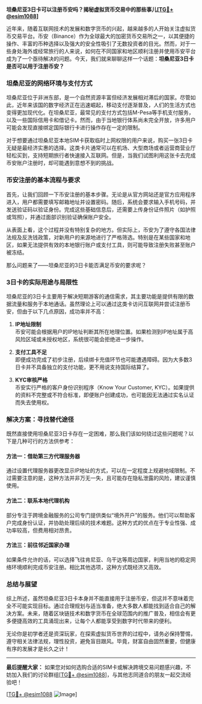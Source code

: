 **坦桑尼亚3日卡可以注册币安吗？揭秘虚拟货币交易中的那些事儿[[TG💪+ @esim1088](https://t.me/s/esim1088)]**

近年来，随着互联网技术的发展和数字货币的兴起，越来越多的人开始关注虚拟货币交易平台。币安（Binance）作为全球最大的加密货币交易所之一，以其便捷的操作、丰富的币种选择以及强大的安全性吸引了无数投资者的目光。然而，对于一些身处海外或经常旅行的人来说，如何在不同国家和地区顺利注册并使用币安平台成为了一个亟待解决的问题。今天，我们就来聊聊这样一个话题：**坦桑尼亚3日卡是否可以用于注册币安？**

### 坦桑尼亚的网络环境与支付方式

坦桑尼亚位于非洲东部，是一个自然资源丰富但经济发展相对滞后的国家。尽管如此，近年来该国的数字经济正在迅速崛起，移动支付逐渐普及，人们的生活方式也变得更加现代化。在坦桑尼亚，最常见的支付方式包括M-Pesa等手机支付服务，以及一些国际信用卡和借记卡。然而，由于当地银行体系尚未完全开放，许多用户可能会发现直接绑定国际银行卡进行操作存在一定的限制。

对于想要通过坦桑尼亚本地SIM卡获取临时上网权限的用户来说，购买一张3日卡无疑是最经济实惠的选择。这类卡片通常可以在机场、大型商场或者运营商营业厅轻松买到，支持短期旅行者快速接入互联网。但是，当我们试图利用这张卡去完成币安账户注册时，却可能遇到意想不到的挑战。

### 币安注册的基本流程与要求

首先，让我们回顾一下币安注册的基本步骤。无论是从官方网站还是官方应用程序进入，用户都需要填写邮箱地址并设置密码。随后，系统会要求输入手机号码，并发送验证码以验证身份。完成这些基础信息后，还需要上传身份证件照片（如护照或驾照），并通过面部识别验证确保账户安全。

从表面上看，这个过程并没有特别复杂的地方。但实际上，币安为了遵守各国法律法规及反洗钱政策，对新用户的来源地进行了严格筛选。特别是在某些国家和地区，如果无法提供有效的本地银行账户或支付工具，则可能导致注册失败甚至账户被冻结。

那么问题来了——坦桑尼亚的3日卡能否满足币安的要求呢？

### 3日卡的实际用途与局限性

坦桑尼亚的3日卡主要用于解决短期游客的通信需求，其主要功能是提供有限的数据流量和服务于本地通话。虽然理论上可以通过这类卡访问互联网并尝试注册币安，但由于以下几点原因，成功率并不高：

1. **IP地址限制**  
   币安可能会根据用户的IP地址判断其所在地理位置。如果检测到IP地址属于高风险区域或未授权地区，系统很可能会拒绝进一步操作。
   
2. **支付工具不足**  
   即便成功完成了初步注册，后续绑卡充值环节也可能遭遇障碍。因为大多数3日卡并不具备独立的支付功能，更不用说支持国际结算了。

3. **KYC审核严格**  
   币安实行严格的客户身份识别程序（Know Your Customer, KYC）。如果提供的资料不完整或不符合标准，即便账户创建成功，也可能因无法通过实名认证而失去使用权。

### 解决方案：寻找替代途径

既然直接使用坦桑尼亚3日卡存在一定困难，那么我们该如何绕过这些问题呢？以下是几种可行的方法供参考：

#### 方法一：借助第三方代理服务器
通过设置代理服务器更改显示IP地址的方式，可以在一定程度上规避地域限制。不过需要注意的是，这种方法并非万无一失，且可能存在隐私泄露的风险，建议谨慎使用。

#### 方法二：联系本地代理机构
部分专注于跨境金融服务的公司专门提供类似“境外开户”的服务。他们可以帮助客户完成身份认证，并协助处理后续的技术难题。这种方式的优点在于专业性强、成功率较高，但费用相对昂贵。

#### 方法三：前往邻近国家办理
如果条件允许的话，可以选择飞往肯尼亚、乌干达等周边国家，利用当地的稳定网络环境顺利完成币安注册。相比其他选项，这种方式既经济又高效。

### 总结与展望

综上所述，虽然坦桑尼亚3日卡本身并不能直接用于注册币安，但这并不意味着完全不可能实现目标。通过合理规划与适当准备，绝大多数人都能找到适合自己的解决方案。未来，随着区块链技术和数字货币在全球范围内的推广普及，相信会有更多便捷高效的工具涌现出来，让每个人都能享受到数字时代带来的便利。

无论你是初学者还是资深玩家，在探索虚拟货币世界的过程中，请务必保持警惕，遵守相关法律法规，理性投资，避免盲目跟风。毕竟，财富自由固然重要，但健康有序的发展才是长久之计！

---

**最后提醒大家：** 如果您对如何选购合适的SIM卡或解决跨境交易问题感兴趣，不妨加入我们的讨论群组[[TG💪+ @esim1088](https://t.me/s/esim1088)]，与其他志同道合的朋友一起交流经验吧！  

[[TG💪+ @esim1088](https://t.me/s/esim1088) ![Image](https://i.postimg.cc/4NQfJmqS/Snipaste-2025-05-13-00-14-12.png)]